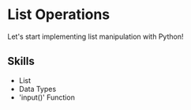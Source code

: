 # List Operations

Let's start implementing list manipulation with Python!

## Skills

- List
- Data Types
- 'input()' Function
